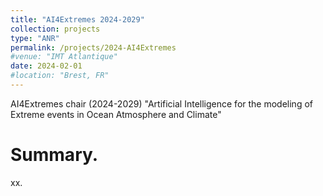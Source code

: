 ```yaml
---
title: "AI4Extremes 2024-2029"
collection: projects
type: "ANR"
permalink: /projects/2024-AI4Extremes
#venue: "IMT Atlantique"
date: 2024-02-01
#location: "Brest, FR"
---
```


AI4Extremes chair (2024-2029) "Artificial Intelligence for the modeling of Extreme events in Ocean Atmosphere and Climate"

Summary. 
======
<div style="text-align: justify"> 
xx. </div>
